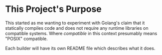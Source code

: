 # This Project's Purpose

This started as me wanting to experiment with Golang's claim that it statically compiles code and does not require any runtime libraries on compatible systems. Where *compatible* in this context presumably means "POSIX" compatible.

Each builder will have its own README file which describes what it does.

